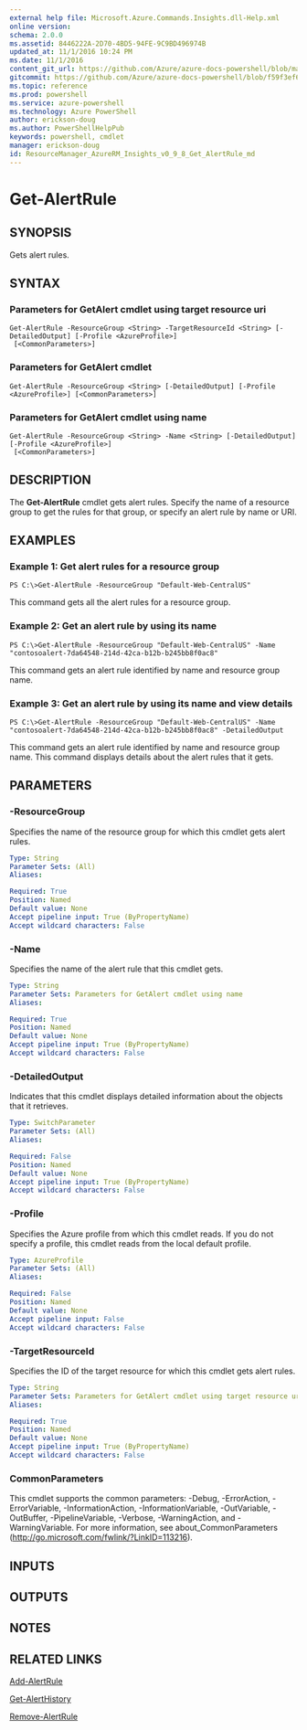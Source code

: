 ```yaml
---
external help file: Microsoft.Azure.Commands.Insights.dll-Help.xml
online version: 
schema: 2.0.0
ms.assetid: 8446222A-2D70-4BD5-94FE-9C9BD496974B
updated_at: 11/1/2016 10:24 PM
ms.date: 11/1/2016
content_git_url: https://github.com/Azure/azure-docs-powershell/blob/master/azureps-cmdlets-docs/ResourceManager/AzureRM.Insights/v0.9.8/Get-AlertRule.md
gitcommit: https://github.com/Azure/azure-docs-powershell/blob/f59f3ef60bc592383812213e69fd77ba950759ed/azureps-cmdlets-docs/ResourceManager/AzureRM.Insights/v0.9.8/Get-AlertRule.md
ms.topic: reference
ms.prod: powershell
ms.service: azure-powershell
ms.technology: Azure PowerShell
author: erickson-doug
ms.author: PowerShellHelpPub
keywords: powershell, cmdlet
manager: erickson-doug
id: ResourceManager_AzureRM_Insights_v0_9_8_Get_AlertRule_md
---
```


# Get-AlertRule

## SYNOPSIS
Gets alert rules.

## SYNTAX

### Parameters for GetAlert cmdlet using target resource uri
```
Get-AlertRule -ResourceGroup <String> -TargetResourceId <String> [-DetailedOutput] [-Profile <AzureProfile>]
 [<CommonParameters>]
```

### Parameters for GetAlert cmdlet
```
Get-AlertRule -ResourceGroup <String> [-DetailedOutput] [-Profile <AzureProfile>] [<CommonParameters>]
```

### Parameters for GetAlert cmdlet using name
```
Get-AlertRule -ResourceGroup <String> -Name <String> [-DetailedOutput] [-Profile <AzureProfile>]
 [<CommonParameters>]
```

## DESCRIPTION
The **Get-AlertRule** cmdlet gets alert rules.
Specify the name of a resource group to get the rules for that group, or specify an alert rule by name or URI.

## EXAMPLES

### Example 1: Get alert rules for a resource group
```
PS C:\>Get-AlertRule -ResourceGroup "Default-Web-CentralUS"
```

This command gets all the alert rules for a resource group.

### Example 2: Get an alert rule by using its name
```
PS C:\>Get-AlertRule -ResourceGroup "Default-Web-CentralUS" -Name "contosoalert-7da64548-214d-42ca-b12b-b245bb8f0ac8"
```

This command gets an alert rule identified by name and resource group name.

### Example 3: Get an alert rule by using its name and view details
```
PS C:\>Get-AlertRule -ResourceGroup "Default-Web-CentralUS" -Name "contosoalert-7da64548-214d-42ca-b12b-b245bb8f0ac8" -DetailedOutput
```

This command gets an alert rule identified by name and resource group name.
This command displays details about the alert rules that it gets.

## PARAMETERS

### -ResourceGroup
Specifies the name of the resource group for which this cmdlet gets alert rules.

```yaml
Type: String
Parameter Sets: (All)
Aliases: 

Required: True
Position: Named
Default value: None
Accept pipeline input: True (ByPropertyName)
Accept wildcard characters: False
```

### -Name
Specifies the name of the alert rule that this cmdlet gets.

```yaml
Type: String
Parameter Sets: Parameters for GetAlert cmdlet using name
Aliases: 

Required: True
Position: Named
Default value: None
Accept pipeline input: True (ByPropertyName)
Accept wildcard characters: False
```

### -DetailedOutput
Indicates that this cmdlet displays detailed information about the objects that it retrieves.

```yaml
Type: SwitchParameter
Parameter Sets: (All)
Aliases: 

Required: False
Position: Named
Default value: None
Accept pipeline input: True (ByPropertyName)
Accept wildcard characters: False
```

### -Profile
Specifies the Azure profile from which this cmdlet reads.
If you do not specify a profile, this cmdlet reads from the local default profile.

```yaml
Type: AzureProfile
Parameter Sets: (All)
Aliases: 

Required: False
Position: Named
Default value: None
Accept pipeline input: False
Accept wildcard characters: False
```

### -TargetResourceId
Specifies the ID of the target resource for which this cmdlet gets alert rules.

```yaml
Type: String
Parameter Sets: Parameters for GetAlert cmdlet using target resource uri
Aliases: 

Required: True
Position: Named
Default value: None
Accept pipeline input: True (ByPropertyName)
Accept wildcard characters: False
```

### CommonParameters
This cmdlet supports the common parameters: -Debug, -ErrorAction, -ErrorVariable, -InformationAction, -InformationVariable, -OutVariable, -OutBuffer, -PipelineVariable, -Verbose, -WarningAction, and -WarningVariable. For more information, see about_CommonParameters (http://go.microsoft.com/fwlink/?LinkID=113216).

## INPUTS

## OUTPUTS

## NOTES

## RELATED LINKS

[Add-AlertRule](xref:ResourceManager/AzureRM.Insights/v0.9.8/Add-AlertRule.md)

[Get-AlertHistory](xref:ResourceManager/AzureRM.Insights/v0.9.8/Get-AlertHistory.md)

[Remove-AlertRule](xref:ResourceManager/AzureRM.Insights/v0.9.8/Remove-AlertRule.md)


